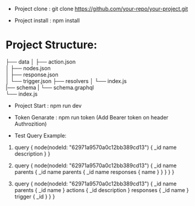 * Project clone : git clone https://github.com/your-repo/your-project.git

* Project install : npm install

# Project Structure:


├── data
│   ├── action.json      
│   ├── nodes.json       
│   ├── response.json    
│   └── trigger.json 
├── resolvers
│   └── index.js         
|── schema
|    └── schema.graphql    
└── index.js


* Project Start : npm run dev
* Token Genarate : npm run token (Add Bearer token on header Authrozition)

* Test Query Example:

 1. query {
  node(nodeId: "62971a9570a0c12bb389cd13") {
    _id
    name
    description
  }
}


 2. query {
  node(nodeId: "62971a9570a0c12bb389cd13") {
    _id
    name
    parents {
      _id
      name
      parents {
        _id
        name
        responses {
          name
        }
      }
    }
  }
}

 3. query {
  node(nodeId: "62971a9570a0c12bb389cd13") {
    _id
    name
    parents {
      _id
      name
    }
    actions {
      _id
      description
    }
    responses {
      _id
      name
    }
    trigger {
      _id
    }
  }
}





 
